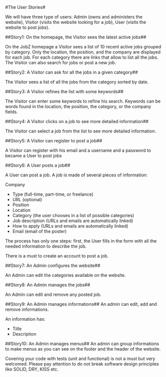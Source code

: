 #The User Stories#

We will have three type of users: Admin (owns and administers the website), Visitor (visits the website looking for a job), User (visits the website to post jobs).

##Story1: On the homepage, the Visitor sees the latest active jobs##

On the JobZ homepage a Visitor sees a list of 10 recent active jobs grouped by category. Only the location, the position, and the company are displayed for each job.
For each category there are links that allow to list all the jobs. The Visitor can also search for jobs or post a new job.

##Story2: A Visitor can ask for all the jobs in a given category##

The Visitor sees a list of all the jobs from the category sorted by date.

##Story3: A Visitor refines the list with some keywords##

The Visitor can enter some keywords to refine his search. Keywords can be words found in the location, the position, the category, or the company fields.

##Story4: A Visitor clicks on a job to see more detailed information##

The Visitor can select a job from the list to see more detailed information.

##Story5: A Visitor can register to post a job##

A Visitor can register with his email and a username and a password to became a User to post jobs

##Story6: A User posts a job##

A User can post a job. A job is made of several pieces of information:

Company
* Type (full-time, part-time, or freelance)
* URL (optional)
* Position
* Location
* Category (the user chooses in a list of possible categories)
* Job description (URLs and emails are automatically linked)
* How to apply (URLs and emails are automatically linked)
* Email (email of the poster)

The process has only one steps: first, the User fills in the form with all the needed information to describe the job.

There is a must to create an account to post a job.

##Story7: An Admin configures the website##

An Admin can edit the categories available on the website.

##Story8: An Admin manages the jobs##

An Admin can edit and remove any posted job.

##Story9: An Admin manages informations##
An admin can edit, add and remove informations.

An information has:
* Title
* Description

##Story10: An Admin manages menus##
An admin can group informations to make menus as you can see on the footer and the header of the website.

Covering your code with tests (unit and functional) is not a must but very welcomed.
Please pay attention to do not break software design principles like SOLID, DRY, KISS etc.